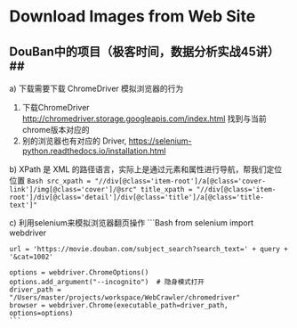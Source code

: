 # Download Images from Web Site #

## DouBan中的项目（极客时间，数据分析实战45讲）## 
a) 下载需要下载 ChromeDriver 模拟浏览器的行为
   1. 下载ChromeDriver  http://chromedriver.storage.googleapis.com/index.html 找到与当前chrome版本对应的
   2. 别的浏览器也有对应的 Driver, https://selenium-python.readthedocs.io/installation.html

b) XPath 是 XML 的路径语言，实际上是通过元素和属性进行导航，帮我们定位位置
    ```Bash
    src_xpath = "//div[@class='item-root']/a[@class='cover-link']/img[@class='cover']/@src"
    title_xpath = "//div[@class='item-root']/div[@class='detail']/div[@class='title']/a[@class='title-text']"
    ```

c) 利用selenium来模拟浏览器翻页操作
    ```Bash
    from selenium import webdriver

    url = 'https://movie.douban.com/subject_search?search_text=' + query + '&cat=1002'

    options = webdriver.ChromeOptions()
    options.add_argument("--incognito")  # 隐身模式打开
    driver_path = "/Users/master/projects/workspace/WebCrawler/chromedriver"
    browser = webdriver.Chrome(executable_path=driver_path, options=options)
    ```
